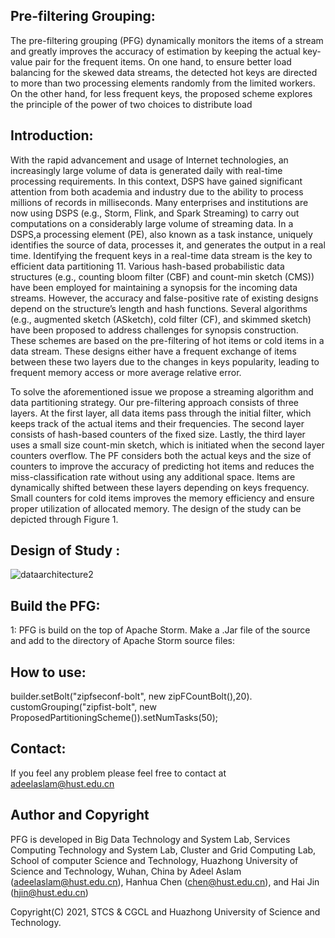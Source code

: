 ## Pre-filtering Grouping:

The pre-filtering grouping (PFG) dynamically monitors the items of a stream and greatly improves the accuracy of estimation by keeping the actual key-value pair for the frequent items. On one hand,
to ensure better load balancing for the skewed data streams, the detected hot keys are directed to more than two processing elements randomly from the limited workers. On the other hand, for less frequent keys, the proposed scheme explores the principle of the power of two choices to distribute load
##  Introduction:

With the rapid advancement and usage of Internet technologies, an increasingly large volume of data is generated daily with real-time processing requirements. In this context, DSPS have gained significant attention from both academia and industry due to the ability to process millions of records in milliseconds. Many enterprises and institutions are now using DSPS (e.g., Storm, Flink, and Spark Streaming) to carry out computations on a considerably large volume of streaming data. In a DSPS,a processing element (PE), also known as a task instance, uniquely identifies the source of data, processes it, and generates the output in a real time.
Identifying the frequent keys in a real-time data stream is the key to efficient data partitioning 11. Various hash-based probabilistic data structures (e.g., counting bloom filter (CBF) and count-min sketch (CMS)) have been employed for maintaining a synopsis for the incoming data streams. However, the accuracy and false-positive rate of existing designs depend on the structure’s length and hash functions. Several algorithms (e.g., augmented sketch (ASketch), cold filter (CF), and skimmed sketch) have been proposed to address challenges for synopsis construction. These schemes are based on the pre-filtering of hot items or cold items in a data stream. These designs either have a frequent exchange of items between these two layers due to the changes in keys popularity, leading to frequent memory access or more average relative error. 


To solve the aforementioned issue we propose a streaming algorithm and data partitioning strategy. Our pre-filtering approach consists of three layers. At the first layer, all data items pass through the initial filter, which keeps track of the actual items and their frequencies. The second layer consists of hash-based counters of the fixed size. Lastly, the third layer uses a small size count-min sketch, which is initiated when the second layer counters overflow. The PF considers both the actual keys and the size of counters to improve the accuracy of predicting hot items and reduces the miss-classification rate without using any additional space. Items are dynamically shifted between these layers depending on keys frequency. Small counters for cold items improves the memory efficiency and ensure proper utilization of allocated memory. The design of the study can be depicted through Figure 1.
## Design of Study :
![dataarchitecture2](https://user-images.githubusercontent.com/71701753/112271378-172fd500-8c38-11eb-8b1b-c4315ca2ed6b.png)



## Build the PFG:
1: PFG is build on the top of Apache Storm. Make a .Jar file of the source and add to the directory of Apache Storm source files:
## How to use: 

builder.setBolt("zipfseconf-bolt", new zipFCountBolt(),20).
                customGrouping("zipfist-bolt", new ProposedPartitioningScheme()).setNumTasks(50);
## Contact: 
If you feel any problem please feel free to contact at adeelaslam@hust.edu.cn
## Author and Copyright
PFG is developed in Big Data Technology and System Lab, Services Computing Technology and System Lab, Cluster and Grid Computing Lab, School of computer Science and Technology, Huazhong University of Science and Technology, Wuhan, China by Adeel Aslam (adeelaslam@hust.edu.cn), Hanhua Chen (chen@hust.edu.cn), and Hai Jin (hjin@hust.edu.cn)

Copyright(C) 2021, STCS & CGCL and Huazhong University of Science and Technology.







